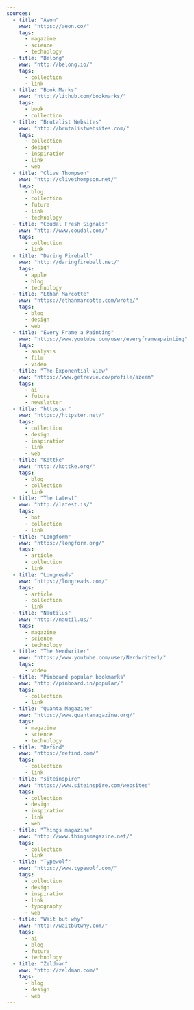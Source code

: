 ```yaml
---
sources:
  - title: "Aeon"
    www: "https://aeon.co/"
    tags:
      - magazine
      - science
      - technology
  - title: "Belong"
    www: "http://belong.io/"
    tags:
      - collection
      - link
  - title: "Book Marks"
    www: "http://lithub.com/bookmarks/"
    tags:
      - book
      - collection
  - title: "Brutalist Websites"
    www: "http://brutalistwebsites.com/"
    tags:
      - collection
      - design
      - inspiration
      - link
      - web
  - title: "Clive Thompson"
    www: "http://clivethompson.net/"
    tags:
      - blog
      - collection
      - future
      - link
      - technology
  - title: "Coudal Fresh Signals"
    www: "http://www.coudal.com/"
    tags:
      - collection
      - link
  - title: "Daring Fireball"
    www: "http://daringfireball.net/"
    tags:
      - apple
      - blog
      - technology
  - title: "Ethan Marcotte"
    www: "https://ethanmarcotte.com/wrote/"
    tags:
      - blog
      - design
      - web
  - title: "Every Frame a Painting"
    www: "https://www.youtube.com/user/everyframeapainting"
    tags:
      - analysis
      - film
      - video
  - title: "The Exponential View"
    www: "https://www.getrevue.co/profile/azeem"
    tags:
      - ai
      - future
      - newsletter
  - title: "httpster"
    www: "https://httpster.net/"
    tags:
      - collection
      - design
      - inspiration
      - link
      - web
  - title: "Kottke"
    www: "http://kottke.org/"
    tags:
      - blog
      - collection
      - link
  - title: "The Latest"
    www: "http://latest.is/"
    tags:
      - bot
      - collection
      - link
  - title: "Longform"
    www: "https://longform.org/"
    tags:
      - article
      - collection
      - link
  - title: "Longreads"
    www: "https://longreads.com/"
    tags:
      - article
      - collection
      - link
  - title: "Nautilus"
    www: "http://nautil.us/"
    tags:
      - magazine
      - science
      - technology
  - title: "The Nerdwriter"
    www: "https://www.youtube.com/user/Nerdwriter1/"
    tags:
      - video
  - title: "Pinboard popular bookmarks"
    www: "http://pinboard.in/popular/"
    tags:
      - collection
      - link
  - title: "Quanta Magazine"
    www: "https://www.quantamagazine.org/"
    tags:
      - magazine
      - science
      - technology
  - title: "Refind"
    www: "https://refind.com/"
    tags:
      - collection
      - link
  - title: "siteinspire"
    www: "https://www.siteinspire.com/websites"
    tags:
      - collection
      - design
      - inspiration
      - link
      - web
  - title: "Things magazine"
    www: "http://www.thingsmagazine.net/"
    tags:
      - collection
      - link
  - title: "Typewolf"
    www: "https://www.typewolf.com/"
    tags:
      - collection
      - design
      - inspiration
      - link
      - typography
      - web
  - title: "Wait but why"
    www: "http://waitbutwhy.com/"
    tags:
      - ai
      - blog
      - future
      - technology
  - title: "Zeldman"
    www: "http://zeldman.com/"
    tags:
      - blog
      - design
      - web
---
```

